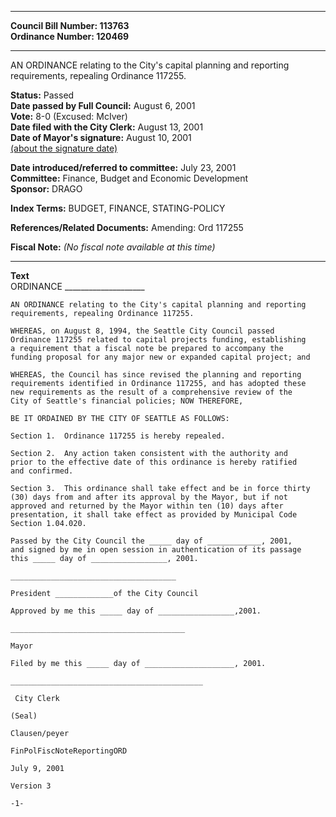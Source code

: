 * * * * *  
  
**Council Bill Number: [](#h0)[](#h2)113763**   
**Ordinance Number: 120469**  
  
* * * * *  
  
AN ORDINANCE relating to the City's capital planning and reporting requirements, repealing Ordinance 117255.  
  
**Status:** Passed   
**Date passed by Full Council:** August 6, 2001   
**Vote:** 8-0 (Excused: McIver)   
**Date filed with the City Clerk:** August 13, 2001   
**Date of Mayor's signature:** August 10, 2001   
[(about the signature date)](/~public/approvaldate.htm)   
  
  
**Date introduced/referred to committee:** July 23, 2001   
**Committee:** Finance, Budget and Economic Development   
**Sponsor:** DRAGO   
  
**Index Terms:** BUDGET, FINANCE, STATING-POLICY  
  
**References/Related Documents:** Amending: Ord 117255  
  
**Fiscal Note:** *(No fiscal note available at this time)*  
  
* * * * *  
  
**Text**  
    ORDINANCE  ____________________  
  
    AN ORDINANCE relating to the City's capital planning and reporting  
    requirements, repealing Ordinance 117255.  
  
    WHEREAS, on August 8, 1994, the Seattle City Council passed  
    Ordinance 117255 related to capital projects funding, establishing  
    a requirement that a fiscal note be prepared to accompany the  
    funding proposal for any major new or expanded capital project; and  
  
    WHEREAS, the Council has since revised the planning and reporting  
    requirements identified in Ordinance 117255, and has adopted these  
    new requirements as the result of a comprehensive review of the  
    City of Seattle's financial policies; NOW THEREFORE,  
  
    BE IT ORDAINED BY THE CITY OF SEATTLE AS FOLLOWS:  
  
    Section 1.  Ordinance 117255 is hereby repealed.  
  
    Section 2.  Any action taken consistent with the authority and  
    prior to the effective date of this ordinance is hereby ratified  
    and confirmed.  
  
    Section 3.  This ordinance shall take effect and be in force thirty  
    (30) days from and after its approval by the Mayor, but if not  
    approved and returned by the Mayor within ten (10) days after  
    presentation, it shall take effect as provided by Municipal Code  
    Section 1.04.020.  
  
    Passed by the City Council the _____ day of ____________, 2001,  
    and signed by me in open session in authentication of its passage  
    this _____ day of _________________, 2001.  
  
    _____________________________________  
  
    President _____________of the City Council  
  
    Approved by me this _____ day of _________________,2001.  
  
    _______________________________________  
  
    Mayor  
  
    Filed by me this _____ day of ____________________, 2001.  
  
    ___________________________________________  
  
     City Clerk  
  
    (Seal)  
  
    Clausen/peyer  
  
    FinPolFiscNoteReportingORD  
  
    July 9, 2001  
  
    Version 3  
  
    -1-  
